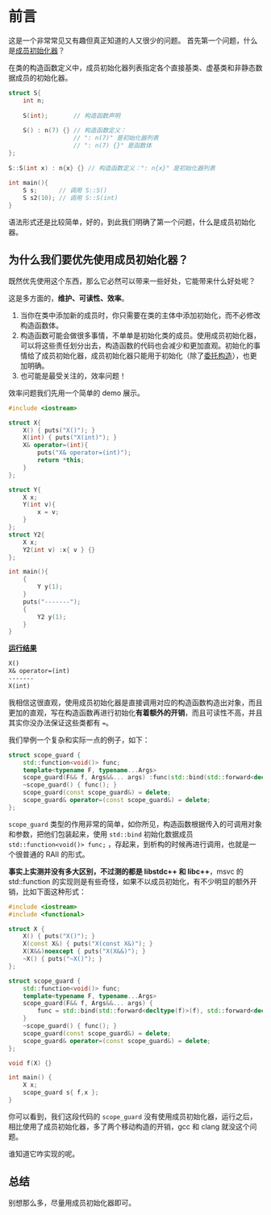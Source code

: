 # 前言

这是一个非常常见又有趣但真正知道的人又很少的问题。
首先第一个问题，什么是[成员初始化器](https://zh.cppreference.com/w/cpp/language/constructor)？

在类的构造函数定义中，成员初始化器列表指定各个直接基类、虚基类和非静态数据成员的初始化器。

```cpp
struct S{
    int n;
 
    S(int);       // 构造函数声明
 
    S() : n(7) {} // 构造函数定义：
                  // ": n(7)" 是初始化器列表
                  // ": n(7) {}" 是函数体
};
 
S::S(int x) : n{x} {} // 构造函数定义：": n{x}" 是初始化器列表
 
int main(){
    S s;      // 调用 S::S()
    S s2(10); // 调用 S::S(int)
}
```

语法形式还是比较简单，好的，到此我们明确了第一个问题，什么是成员初始化器。

## 为什么我们要优先使用成员初始化器？

既然优先使用这个东西，那么它必然可以带来一些好处，它能带来什么好处呢？

这是多方面的，**维护、可读性、效率**。

1. 当你在类中添加新的成员时，你只需要在类的主体中添加初始化，而不必修改构造函数体。
2. 构造函数可能会做很多事情，不单单是初始化类的成员。使用成员初始化器，可以将这些责任划分出去，构造函数的代码也会减少和更加直观。初始化的事情给了成员初始化器，成员初始化器只能用于初始化（除了[委托构造](https://zh.cppreference.com/w/cpp/language/constructor#.E5.A7.94.E6.89.98.E6.9E.84.E9.80.A0.E5.87.BD.E6.95.B0)），也更加明确。
3. 也可能是最受关注的，效率问题！

效率问题我们先用一个简单的 demo 展示。

```cpp
#include <iostream>

struct X{
    X() { puts("X()"); }
    X(int) { puts("X(int)"); }
    X& operator=(int){
        puts("X& operator=(int)");
        return *this;
    }
};

struct Y{
    X x;
    Y(int v){
        x = v;
    }
};
struct Y2{
    X x;
    Y2(int v) :x{ v } {}
};

int main(){
    {
        Y y(1);
    }
    puts("-------");
    {
        Y2 y(1);
    }
}
```

**[运行结果](https://godbolt.org/z/boe73o6zK)**

```txt
X()
X& operator=(int)
-------
X(int)
```

我相信这很直观，使用成员初始化器是直接调用对应的构造函数构造出对象，而且更加的直观，写在构造函数再进行初始化**有着额外的开销**，而且可读性不高，并且其实你没办法保证这些类都有 `=`。

我们举例一个复杂和实际一点的例子，如下：

```cpp
struct scope_guard {
    std::function<void()> func;
    template<typename F, typename...Args>
    scope_guard(F&& f, Args&&... args) :func(std::bind(std::forward<decltype(f)>(f), std::forward<decltype(args)>(args)...)) {}
    ~scope_guard() { func(); }
    scope_guard(const scope_guard&) = delete;
    scope_guard& operator=(const scope_guard&) = delete;
};
```

`scope_guard` 类型的作用非常的简单，如你所见，构造函数根据传入的可调用对象和参数，把他们包装起来，使用 `std::bind` 初始化数据成员 `std::function<void()> func;` ，存起来，到析构的时候再进行调用，也就是一个很普通的 RAII 的形式。

**事实上实测并没有多大区别，不过测的都是 libstdc++ 和 libc++**，msvc 的 std::function 的实现则是有些奇怪，如果不以成员初始化，有不少明显的额外开销，比如下面这种形式：

```cpp
#include <iostream>
#include <functional>

struct X {
    X() { puts("X()"); }
    X(const X&) { puts("X(const X&)"); }
    X(X&&)noexcept { puts("X(X&&)"); }
    ~X() { puts("~X()"); }
};

struct scope_guard {
    std::function<void()> func;
    template<typename F, typename...Args>
    scope_guard(F&& f, Args&&... args) {
        func = std::bind(std::forward<decltype(f)>(f), std::forward<decltype(args)>(args)...);
    }
    ~scope_guard() { func(); }
    scope_guard(const scope_guard&) = delete;
    scope_guard& operator=(const scope_guard&) = delete;
};

void f(X) {}

int main() {
    X x;
    scope_guard s{ f,x };
}
```

你可以看到，我们这段代码的 `scope_guard` 没有使用成员初始化器，运行之后，相比使用了成员初始化器，多了两个移动构造的开销，gcc 和 clang 就没这个问题。

谁知道它咋实现的呢。

## 总结

别想那么多，尽量用成员初始化器即可。
